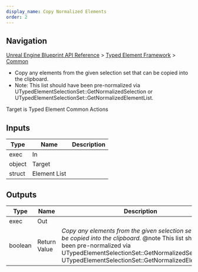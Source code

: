 ```yaml
---
display_name: Copy Normalized Elements
order: 2
---
```

## Navigation

[Unreal Engine Blueprint API Reference](https://dev.epicgames.com/documentation/en-us/unreal-engine/BlueprintAPI) > [Typed Element Framework](https://dev.epicgames.com/documentation/en-us/unreal-engine/BlueprintAPI/TypedElementFramework) > [Common](https://dev.epicgames.com/documentation/en-us/unreal-engine/BlueprintAPI/TypedElementFramework/Common)

- Copy any elements from the given selection set that can be copied into the clipboard.
- Note: This list should have been pre-normalized via UTypedElementSelectionSet::GetNormalizedSelection or UTypedElementSelectionSet::GetNormalizedElementList.

Target is Typed Element Common Actions

## Inputs

| Type | Name | Description |
| --- | --- | --- |
| exec | In |  |
| object | Target |  |
| struct | Element List |  |

## Outputs

| Type | Name | Description |
| --- | --- | --- |
| exec | Out |  |
| boolean | Return Value | *Copy any elements from the given selection set that can be copied into the clipboard.* @note This list should have been pre-normalized via UTypedElementSelectionSet::GetNormalizedSelection or UTypedElementSelectionSet::GetNormalizedElementList. |
